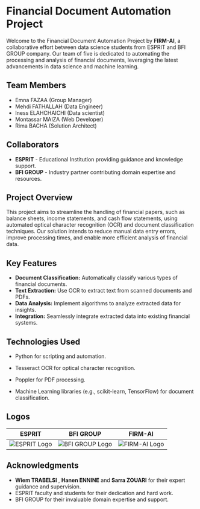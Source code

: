 # Financial Document Automation Project

Welcome to the Financial Document Automation Project by **FIRM-AI**, a collaborative effort between data science students from ESPRIT and BFI GROUP company. Our team of five is dedicated to automating the processing and analysis of financial documents, leveraging the latest advancements in data science and machine learning.

## Team Members

- Emna FAZAA (Group Manager)
- Mehdi FATHALLAH (Data Engineer)
- Iness ELAHCHAICHI (Data scientist)
- Montassar MAIZA (Web Developer)
- Rima BACHA (Solution Architect)

## Collaborators

- **ESPRIT** - Educational Institution providing guidance and knowledge support.
- **BFI GROUP** - Industry partner contributing domain expertise and resources.

## Project Overview

This project aims to streamline the handling of financial papers, such as balance sheets, income statements, and cash flow statements, using automated optical character recognition (OCR) and document classification techniques. Our solution intends to reduce manual data entry errors, improve processing times, and enable more efficient analysis of financial data.

## Key Features

- **Document Classification:** Automatically classify various types of financial documents.
- **Text Extraction:** Use OCR to extract text from scanned documents and PDFs.
- **Data Analysis:** Implement algorithms to analyze extracted data for insights.
- **Integration:** Seamlessly integrate extracted data into existing financial systems.

## Technologies Used


- Python for scripting and automation.
- Tesseract OCR for optical character recognition.

- Poppler for PDF processing.
- Machine Learning libraries (e.g., scikit-learn, TensorFlow) for document classification.


## Logos
| ESPRIT | BFI GROUP | FIRM-AI |
| ------ | --------- | ------- |
| ![ESPRIT Logo](https://github.com/inessElahchaichi/PIDS/assets/115805947/1c23b64c-bdbd-4ac4-bc98-e6f8f5d8b990) | ![BFI GROUP Logo](https://github.com/inessElahchaichi/PIDS/assets/115805947/9ebf6684-57fa-4a23-a2c3-56e8cbd65b41/bfi_logo.png) | ![FIRM-AI Logo](https://github.com/inessElahchaichi/PIDS/assets/115805947/0929aeb5-d4f0-4a86-9211-61e3cd2342cd/firm_ai_logo.png) |


## Acknowledgments

- **Wiem TRABELSI** , **Hanen ENNINE** and **Sarra ZOUARI** for their expert guidance and supervision.
- ESPRIT faculty and students for their dedication and hard work.
- BFI GROUP for their invaluable domain expertise and support.


